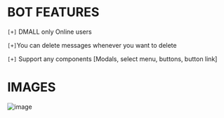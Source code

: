 # BOT FEATURES

`[+]` DMALL only Online users

`[+]`You can delete messages whenever you want to delete 

`[+]` Support any components [Modals, select menu, buttons, button link] 


# IMAGES

![image](https://user-images.githubusercontent.com/98545753/221654875-b39f28f6-49a1-4996-bf9a-8e51b0d4e99e.png)
